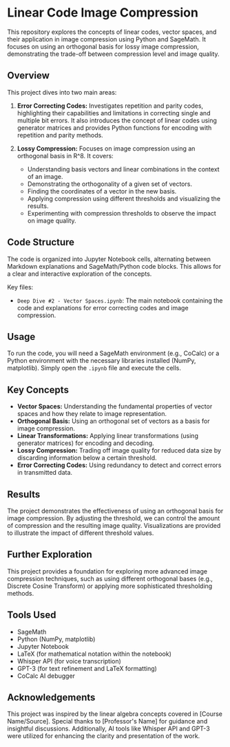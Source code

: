 # Linear Code Image Compression

This repository explores the concepts of linear codes, vector spaces, and their application in image compression using Python and SageMath.  It focuses on using an orthogonal basis for lossy image compression, demonstrating the trade-off between compression level and image quality.

## Overview

This project dives into two main areas:

1. **Error Correcting Codes:** Investigates repetition and parity codes, highlighting their capabilities and limitations in correcting single and multiple bit errors.  It also introduces the concept of linear codes using generator matrices and provides Python functions for encoding with repetition and parity methods.

2. **Lossy Compression:** Focuses on image compression using an orthogonal basis in R^8. It covers:

    * Understanding basis vectors and linear combinations in the context of an image.
    * Demonstrating the orthogonality of a given set of vectors.
    * Finding the coordinates of a vector in the new basis.
    * Applying compression using different thresholds and visualizing the results.
    * Experimenting with compression thresholds to observe the impact on image quality.


## Code Structure

The code is organized into Jupyter Notebook cells, alternating between Markdown explanations and SageMath/Python code blocks.  This allows for a clear and interactive exploration of the concepts.

Key files:

* `Deep Dive #2 - Vector Spaces.ipynb`: The main notebook containing the code and explanations for error correcting codes and image compression.

## Usage

To run the code, you will need a SageMath environment (e.g., CoCalc) or a Python environment with the necessary libraries installed (NumPy, matplotlib).  Simply open the `.ipynb` file and execute the cells.

## Key Concepts

* **Vector Spaces:** Understanding the fundamental properties of vector spaces and how they relate to image representation.
* **Orthogonal Basis:**  Using an orthogonal set of vectors as a basis for image compression.
* **Linear Transformations:** Applying linear transformations (using generator matrices) for encoding and decoding.
* **Lossy Compression:**  Trading off image quality for reduced data size by discarding information below a certain threshold.
* **Error Correcting Codes:** Using redundancy to detect and correct errors in transmitted data.


## Results

The project demonstrates the effectiveness of using an orthogonal basis for image compression.  By adjusting the threshold, we can control the amount of compression and the resulting image quality.  Visualizations are provided to illustrate the impact of different threshold values.

## Further Exploration

This project provides a foundation for exploring more advanced image compression techniques, such as using different orthogonal bases (e.g., Discrete Cosine Transform) or applying more sophisticated thresholding methods.

## Tools Used

* SageMath
* Python (NumPy, matplotlib)
* Jupyter Notebook
* LaTeX (for mathematical notation within the notebook)
* Whisper API (for voice transcription)
* GPT-3 (for text refinement and LaTeX formatting)
* CoCalc AI debugger

## Acknowledgements

This project was inspired by the linear algebra concepts covered in [Course Name/Source]. Special thanks to [Professor's Name] for guidance and insightful discussions.  Additionally, AI tools like Whisper API and GPT-3 were utilized for enhancing the clarity and presentation of the work.
